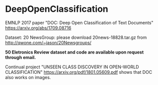 # DeepOpenClassification
EMNLP 2017 paper "DOC: Deep Open Classification of Text Documents" https://arxiv.org/abs/1709.08716

Dataset:
20 NewsGroup: please download 20news-18828.tar.gz  from http://qwone.com/~jason/20Newsgroups/

**50 Eletronics Review dataset and code are available upon request through email.**

Continual project "UNSEEN CLASS DISCOVERY IN OPEN-WORLD CLASSIFICATION" https://arxiv.org/pdf/1801.05609.pdf shows that DOC also works on images.
